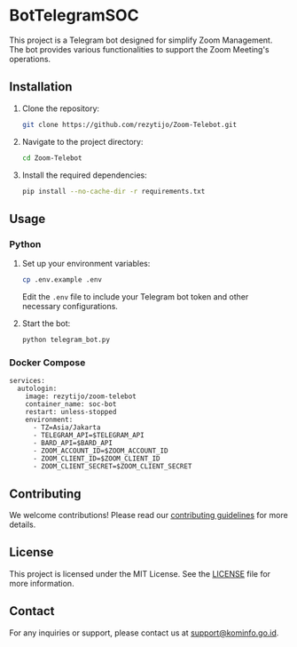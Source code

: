# BotTelegramSOC

This project is a Telegram bot designed for simplify Zoom Management. The bot provides various functionalities to support the Zoom Meeting's operations.

## Installation

1. Clone the repository:
    ```bash
    git clone https://github.com/rezytijo/Zoom-Telebot.git
    ```
2. Navigate to the project directory:
    ```bash
    cd Zoom-Telebot
    ```
3. Install the required dependencies:
    ```bash
    pip install --no-cache-dir -r requirements.txt
    ```

## Usage

### Python
1. Set up your environment variables:
    ```bash
    cp .env.example .env
    ```
    Edit the `.env` file to include your Telegram bot token and other necessary configurations.

2. Start the bot:
    ```bash
    python telegram_bot.py
    ```

### Docker Compose
```Docker Compose
services:
  autologin:
    image: rezytijo/zoom-telebot
    container_name: soc-bot
    restart: unless-stopped
    environment:
      - TZ=Asia/Jakarta
      - TELEGRAM_API=$TELEGRAM_API
      - BARD_API=$BARD_API
      - ZOOM_ACCOUNT_ID=$ZOOM_ACCOUNT_ID
      - ZOOM_CLIENT_ID=$ZOOM_CLIENT_ID
      - ZOOM_CLIENT_SECRET=$ZOOM_CLIENT_SECRET
```

## Contributing

We welcome contributions! Please read our [contributing guidelines](CONTRIBUTING.md) for more details.

## License

This project is licensed under the MIT License. See the [LICENSE](LICENSE) file for more information.

## Contact

For any inquiries or support, please contact us at support@kominfo.go.id.
